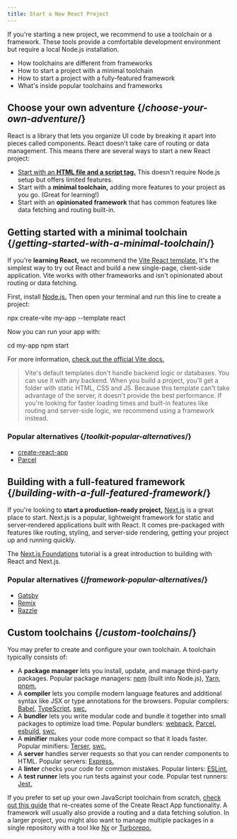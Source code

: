 ```yaml
---
title: Start a New React Project
---
```


<Intro>

If you're starting a new project, we recommend to use a toolchain or a framework. These tools provide a comfortable development environment but require a local Node.js installation.

</Intro>

<YouWillLearn>

* How toolchains are different from frameworks
* How to start a project with a minimal toolchain
* How to start a project with a fully-featured framework
* What's inside popular toolchains and frameworks

</YouWillLearn>

## Choose your own adventure {/*choose-your-own-adventure*/}

React is a library that lets you organize UI code by breaking it apart into pieces called components. React doesn't take care of routing or data management. This means there are several ways to start a new React project:

* [Start with an **HTML file and a script tag.**](/learn/add-react-to-a-website) This doesn't require Node.js setup but offers limited features.
* Start with a **minimal toolchain,** adding more features to your project as you go. (Great for learning!)
* Start with an **opinionated framework** that has common features like data fetching and routing built-in.

## Getting started with a minimal toolchain {/*getting-started-with-a-minimal-toolchain*/}

If you're **learning React,** we recommend the [Vite React template.](https://vitejs.dev/guide/) It's the simplest way to try out React and build a new single-page, client-side application. Vite works with other frameworks and isn't opinionated about routing or data fetching.

First, install [Node.js.](https://nodejs.org/en/) Then open your terminal and run this line to create a project:

<TerminalBlock>

npx create-vite my-app --template react

</TerminalBlock>

Now you can run your app with:

<TerminalBlock>

cd my-app
npm start

</TerminalBlock>

For more information, [check out the official Vite docs.](https://vitejs.dev/)

> Vite's default templates don't handle backend logic or databases. You can use it with any backend. When you build a project, you'll get a folder with static HTML, CSS and JS. Because this template can't take advantage of the server, it doesn't provide the best performance. If you're looking for faster loading times and built-in features like routing and server-side logic, we recommend using a framework instead.

### Popular alternatives {/*toolkit-popular-alternatives*/}

* [create-react-app](https://create-react-app.dev/)
* [Parcel](https://parceljs.org/getting-started/webapp/)

## Building with a full-featured framework {/*building-with-a-full-featured-framework*/}

If you're looking to **start a production-ready project,** [Next.js](https://nextjs.org/) is a great place to start. Next.js is a popular, lightweight framework for static and server‑rendered applications built with React. It comes pre-packaged with features like routing, styling, and server-side rendering, getting your project up and running quickly. 

The [Next.js Foundations](https://nextjs.org/learn/foundations/about-nextjs) tutorial is a great introduction to building with React and Next.js.

### Popular alternatives {/*framework-popular-alternatives*/}

* [Gatsby](https://www.gatsbyjs.org/)
* [Remix](https://remix.run/)
* [Razzle](https://razzlejs.org/)

## Custom toolchains {/*custom-toolchains*/}

You may prefer to create and configure your own toolchain. A toolchain typically consists of:

* A **package manager** lets you install, update, and manage third-party packages. Popular package managers: [npm](https://www.npmjs.com/) (built into Node.js), [Yarn](https://yarnpkg.com/), [pnpm.](https://pnpm.io/)
* A **compiler** lets you compile modern language features and additional syntax like JSX or type annotations for the browsers. Popular compilers: [Babel](https://babeljs.io/), [TypeScript](https://www.typescriptlang.org/), [swc.](https://swc.rs/)
* A **bundler** lets you write modular code and bundle it together into small packages to optimize load time. Popular bundlers: [webpack](https://webpack.js.org/), [Parcel](https://parceljs.org/), [esbuild](https://esbuild.github.io/), [swc.](https://swc.rs/)
* A **minifier** makes your code more compact so that it loads faster. Popular minifiers: [Terser](https://terser.org/), [swc.](https://swc.rs/)
* A **server** handles server requests so that you can render components to HTML. Popular servers: [Express.](https://expressjs.com/)
* A **linter** checks your code for common mistakes. Popular linters: [ESLint.](https://eslint.org/)
* A **test runner** lets you run tests against your code. Popular test runners: [Jest.](https://jestjs.io/)

If you prefer to set up your own JavaScript toolchain from scratch, [check out this guide](https://blog.usejournal.com/creating-a-react-app-from-scratch-f3c693b84658) that re-creates some of the Create React App functionality. A framework will usually also provide a routing and a data fetching solution. In a larger project, you might also want to manage multiple packages in a single repository with a tool like [Nx](https://nx.dev/react) or [Turborepo.](https://turborepo.org/)

